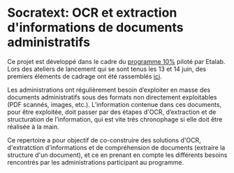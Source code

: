 # Socratext: OCR et extraction d'informations de documents administratifs 

Ce projet est développé dans le cadre du [programme 10%](https://10pourcent.etalab.studio/) piloté par Etalab. 
Lors des ateliers de lancement qui se sont tenus les 13 et 14 juin, des premiers éléments de cadrage ont été rassemblés [ici](https://github.com/etalab-ia/programme10pourcent/wiki/Ateliers-OCR-et-extraction-d'informations-%C3%A0-partir-de-documents-administratifs).

Les administrations ont régulièrement besoin d’exploiter en masse des documents administratifs sous des formats non directement exploitables (PDF scannés, images, etc.). L’information contenue dans ces documents, pour être exploitée, doit passer par des étapes d'OCR, d’extraction et de structuration de l’information, qui est vite très chronophage si elle doit être réalisée à la main. 

Ce repertoire a pour objectif de co-construire des solutions d'OCR, d'extratction d'informations et de compréhension de documents (extraire la structure d'un document), et ce en prenant en compte les différents besoins rencontrés par les administrations participant au programme. 


